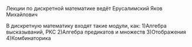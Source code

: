 Лекции по дискретной математике ведёт Ерусалимский Яков Михайлович

В дискретную математику входят такие модули, как:
1)Алгебра высказываний, РКС
2)Алгебра предикатов и множеств
3)Отображения
4)Комбинаторика